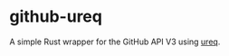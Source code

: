 # github-ureq

A simple Rust wrapper for the GitHub API V3 using [ureq](https://lib.rs/crates/ureq).

